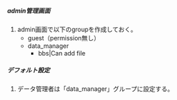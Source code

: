 ##### admin管理画面

1. admin画面で以下のgroupを作成しておく。
    - guest（permission無し）  
    - data_manager  
        - bbs|Can add file  

##### デフォルト設定

1. データ管理者は「data_manager」グループに設定する。  
